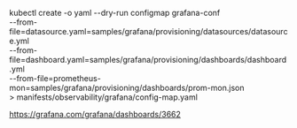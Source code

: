 
kubectl create -o yaml --dry-run configmap grafana-conf \
    --from-file=datasource.yaml=samples/grafana/provisioning/datasources/datasource.yml \
    --from-file=dashboard.yaml=samples/grafana/provisioning/dashboards/dashboard.yml \
    --from-file=prometheus-mon=samples/grafana/provisioning/dashboards/prom-mon.json \
    > manifests/observability/grafana/config-map.yaml


https://grafana.com/grafana/dashboards/3662
